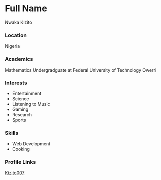 # Full Name
Nwaka Kizito

### Location
Nigeria

### Academics
Mathematics Undergradguate at Federal University of Technology Owerri

### Interests
* Entertainment
* Science
* Listening to Music
* Gaming
* Research
* Sports

### Skills
* Web Development
* Cooking

### Profile Links
[Kizito007](https://github.com/Kizito007)